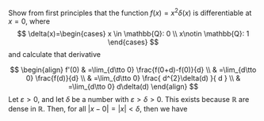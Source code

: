 Show from first principles that the function ${} f(x)=x^{2}\delta(x) {}$ is differentiable at ${} x=0 {}$, where
$$
\delta(x)=\begin{cases}
x \in \mathbb{Q}: 0 \\
x\notin \mathbb{Q}: 1
\end{cases}
$$
and calculate that derivative

$$
\begin{align}
 f'(0) & =\lim_{d\tto 0} \frac{f(0+d)-f(0)}{d}   \\
 & =\lim_{d\tto 0} \frac{f(d)}{d} \\
 & =\lim_{d\tto 0} \frac{ d^{2}\delta(d) }{ d } \\
 & =\lim_{d\tto 0} d\delta(d)
 \end{align}
$$
Let $\varepsilon>0$, and let $\delta {}$ be a number with ${} \varepsilon > \delta>0 {}$. This exists because $\mathbb{R}$ are dense in ${} \mathbb{R}$. Then, for all ${} |x-0|=|x|<\delta$, then we have 